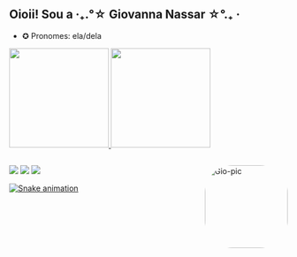 ## Oioii! Sou a  ‧₊.°☆ Giovanna Nassar ☆°.₊ ‧
- ✪ Pronomes: ela/dela
 <div align="left">
  <a href="https://github.com/g1o112">
  <img height="180em" src="https://github-readme-stats.vercel.app/api?username=g1o112&show_icons=true&theme=tokyonight&include_all_commits=true&count_private=true"/>
  <img height="180em" src="https://github-readme-stats.vercel.app/api/top-langs/?username=g10112&layout=compact&langs_count=7&theme=tokyonight"/>
</div>
  
 ##
  
<div>
  <img align="right" alt="Gio-pic" height="150" style="border-radius:50px;" src="https://i.pinimg.com/564x/c3/0c/39/c30c39ce5f018ec344e90525f466b635.jpg">
</div>
  
  
  
<div>
 
  <a href="https://www.instagram.com/1211am_/" target="_blank"><img src="https://img.shields.io/badge/-Instagram-%23E4405F?style=for-the-badge&logo=instagram&logoColor=white" target="_blank"></a>
  <a href = "mailto:gionassar89@gmail.com"><img src="https://img.shields.io/badge/-Gmail-%23333?style=for-the-badge&logo=gmail&logoColor=white" target="_blank"></a>
  <a href= "https://open.spotify.com/user/qkxhuqxavxpeqo6l8tahyvymh?si=xvMLfdQlSnK9MHkR1ZHPhA&utm_source=copy-link"><img src="https://img.shields.io/badge/Spotify-1ED760?&style=for-the-badge&logo=spotify&logoColor=white">

 
  ![Snake animation](https://github.com/g1o112/g1o112/blob/output/github-contribution-grid-snake.svg)
  </div>

